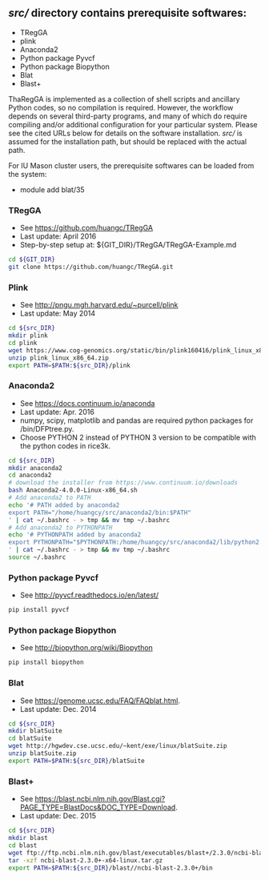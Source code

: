 ## *src/* directory contains prerequisite softwares:
- TRegGA
- plink
- Anaconda2
- Python package Pyvcf
- Python package Biopython
- Blat
- Blast+

ThaRegGA is implemented as a collection of shell scripts and ancillary Python codes, so no compilation is required. However, the workflow depends on several third-party programs, and many of which do require compiling and/or additional configuration for your particular system. Please see the cited URLs below for details on the software installation. *src/* is assumed for the installation path, but should be replaced with the actual path.

For IU Mason cluster users, the prerequisite softwares can be loaded from the system:
- module add blat/35

### TRegGA
* See https://github.com/huangc/TRegGA
* Last update: April 2016
* Step-by-step setup at: ${GIT_DIR}/TRegGA/TRegGA-Example.md
```bash
cd ${GIT_DIR}
git clone https://github.com/huangc/TRegGA.git

```

### Plink
* See http://pngu.mgh.harvard.edu/~purcell/plink
* Last update: May 2014
```bash
cd ${src_DIR}
mkdir plink
cd plink
wget https://www.cog-genomics.org/static/bin/plink160416/plink_linux_x86_64.zip
unzip plink_linux_x86_64.zip
export PATH=$PATH:${src_DIR}/plink

```

### Anaconda2
* See https://docs.continuum.io/anaconda
* Last update: Apr. 2016
* numpy, scipy, matplotlib and pandas are required python packages for /bin/DFPtree.py.
* Choose PYTHON 2 instead of PYTHON 3 version to be compatible with the python codes in rice3k.
```bash
cd ${src_DIR}
mkdir anaconda2
cd anaconda2
# download the installer from https://www.continuum.io/downloads
bash Anaconda2-4.0.0-Linux-x86_64.sh
# Add anaconda2 to PATH
echo '# PATH added by anaconda2
export PATH="/home/huangcy/src/anaconda2/bin:$PATH"
' | cat ~/.bashrc - > tmp && mv tmp ~/.bashrc
# Add anaconda2 to PYTHONPATH
echo '# PYTHONPATH added by anaconda2
export PYTHONPATH="$PYTHONPATH:/home/huangcy/src/anaconda2/lib/python2.7/site-packages"
' | cat ~/.bashrc - > tmp && mv tmp ~/.bashrc
source ~/.bashrc

```

### Python package Pyvcf
* See http://pyvcf.readthedocs.io/en/latest/
```bash
pip install pyvcf

```

### Python package Biopython
* See http://biopython.org/wiki/Biopython
```bash
pip install biopython

```

### Blat
* See https://genome.ucsc.edu/FAQ/FAQblat.html.
* Last update: Dec. 2014
```bash
cd ${src_DIR}
mkdir blatSuite
cd blatSuite
wget http://hgwdev.cse.ucsc.edu/~kent/exe/linux/blatSuite.zip
unzip blatSuite.zip
export PATH=$PATH:${src_DIR}/blatSuite

```

### Blast+
* See https://blast.ncbi.nlm.nih.gov/Blast.cgi?PAGE_TYPE=BlastDocs&DOC_TYPE=Download.
* Last update: Dec. 2015
```bash
cd ${src_DIR}
mkdir blast
cd blast
wget ftp://ftp.ncbi.nlm.nih.gov/blast/executables/blast+/2.3.0/ncbi-blast-2.3.0+-x64-linux.tar.gz
tar -xzf ncbi-blast-2.3.0+-x64-linux.tar.gz
export PATH=$PATH:${src_DIR}/blast//ncbi-blast-2.3.0+/bin

```
